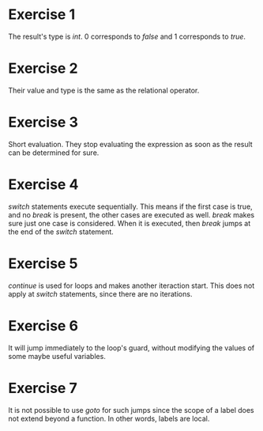 # Exercise 1
The result's type is _int_. 0 corresponds to _false_ and 1 corresponds to _true_.

# Exercise 2
Their value and type is the same as the relational operator.

# Exercise 3
Short evaluation. They stop evaluating the expression as soon as the result can be determined for sure.

# Exercise 4
_switch_ statements execute sequentially. This means if the first case is true, and no _break_ is present, the other cases are executed as well. _break_ makes sure just one case is considered. When it is executed, then _break_ jumps at the end of the _switch_ statement.

# Exercise 5
_continue_ is used for loops and makes another iteraction start. This does not apply at _switch_ statements, since there are no iterations. 

# Exercise 6
It will jump immediately to the loop's guard, without modifying the values of some maybe useful variables.

# Exercise 7
It is not possible to use _goto_ for such jumps since the scope of a label does not extend beyond a function. In other words, labels are local.
